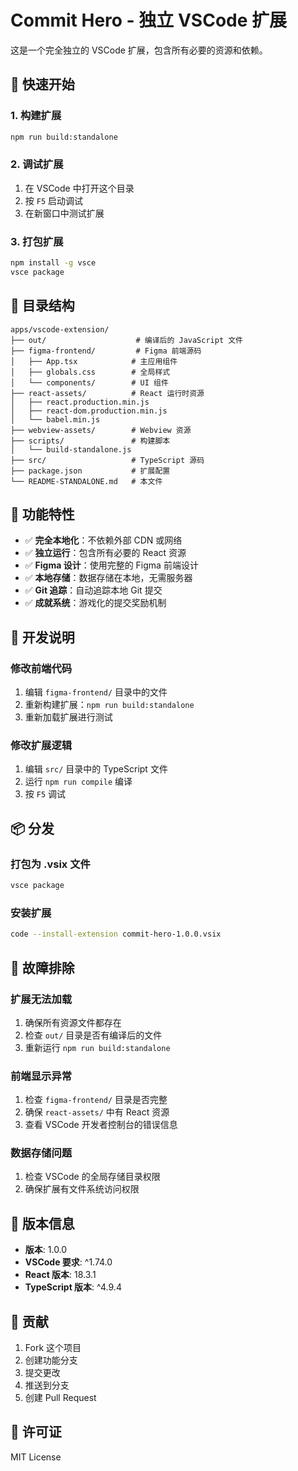 # Commit Hero - 独立 VSCode 扩展

这是一个完全独立的 VSCode 扩展，包含所有必要的资源和依赖。

## 🚀 快速开始

### 1. 构建扩展
```bash
npm run build:standalone
```

### 2. 调试扩展
1. 在 VSCode 中打开这个目录
2. 按 `F5` 启动调试
3. 在新窗口中测试扩展

### 3. 打包扩展
```bash
npm install -g vsce
vsce package
```

## 📁 目录结构

```
apps/vscode-extension/
├── out/                    # 编译后的 JavaScript 文件
├── figma-frontend/         # Figma 前端源码
│   ├── App.tsx            # 主应用组件
│   ├── globals.css        # 全局样式
│   └── components/        # UI 组件
├── react-assets/          # React 运行时资源
│   ├── react.production.min.js
│   ├── react-dom.production.min.js
│   └── babel.min.js
├── webview-assets/        # Webview 资源
├── scripts/               # 构建脚本
│   └── build-standalone.js
├── src/                   # TypeScript 源码
├── package.json           # 扩展配置
└── README-STANDALONE.md   # 本文件
```

## 🎯 功能特性

- ✅ **完全本地化**：不依赖外部 CDN 或网络
- ✅ **独立运行**：包含所有必要的 React 资源
- ✅ **Figma 设计**：使用完整的 Figma 前端设计
- ✅ **本地存储**：数据存储在本地，无需服务器
- ✅ **Git 追踪**：自动追踪本地 Git 提交
- ✅ **成就系统**：游戏化的提交奖励机制

## 🔧 开发说明

### 修改前端代码
1. 编辑 `figma-frontend/` 目录中的文件
2. 重新构建扩展：`npm run build:standalone`
3. 重新加载扩展进行测试

### 修改扩展逻辑
1. 编辑 `src/` 目录中的 TypeScript 文件
2. 运行 `npm run compile` 编译
3. 按 `F5` 调试

## 📦 分发

### 打包为 .vsix 文件
```bash
vsce package
```

### 安装扩展
```bash
code --install-extension commit-hero-1.0.0.vsix
```

## 🐛 故障排除

### 扩展无法加载
1. 确保所有资源文件都存在
2. 检查 `out/` 目录是否有编译后的文件
3. 重新运行 `npm run build:standalone`

### 前端显示异常
1. 检查 `figma-frontend/` 目录是否完整
2. 确保 `react-assets/` 中有 React 资源
3. 查看 VSCode 开发者控制台的错误信息

### 数据存储问题
1. 检查 VSCode 的全局存储目录权限
2. 确保扩展有文件系统访问权限

## 📝 版本信息

- **版本**: 1.0.0
- **VSCode 要求**: ^1.74.0
- **React 版本**: 18.3.1
- **TypeScript 版本**: ^4.9.4

## 🤝 贡献

1. Fork 这个项目
2. 创建功能分支
3. 提交更改
4. 推送到分支
5. 创建 Pull Request

## 📄 许可证

MIT License
